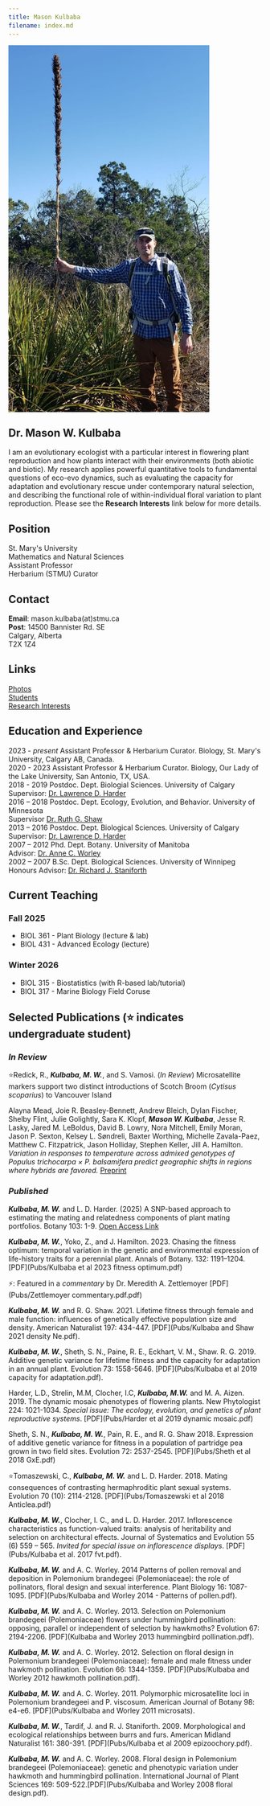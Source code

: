 ```yaml
---
title: Mason Kulbaba
filename: index.md
---
```


<img align="center" src="Photos/Kulbaba_Photo.jpg" width="400" height=auto >

## Dr. Mason W. Kulbaba <br>

I am an evolutionary ecologist with a particular interest in flowering plant reproduction and how plants interact with their environments (both abiotic and biotic). My research applies powerful quantitative tools to fundamental questions of eco-evo dynamics, such as evaluating the capacity for adaptation and evolutionary rescue under contemporary natural selection, and describing the functional role of within-individual floral variation to plant reproduction. Please see the **Research Interests** link below for more details. 

## Position
St. Mary's University <br>
Mathematics and Natural Sciences <br>
Assistant Professor <br>
Herbarium (STMU) Curator <br>

## Contact
**Email**: mason.kulbaba(at)stmu.ca <br>
**Post**: 14500 Bannister Rd. SE <br>
          Calgary, Alberta <br>
          T2X 1Z4 <br>

## Links
[Photos](photos.md) <br>
[Students](current_students.md) <br>
[Research Interests](research.md) <br>



## Education and Experience
2023 - *present*     Assistant Professor & Herbarium Curator. Biology, St. Mary's University, Calgary AB, Canada. <br>
2020 - 2023          Assistant Professor & Herbarium Curator. Biology, Our Lady of the Lake University, San Antonio, TX, USA. <br>
2018 - 2019          Postdoc. Dept. Biologial Sciences. University of Calgary <br>
          Supervisor: [Dr. Lawrence D. Harder](https://profiles.ucalgary.ca/lawrence-harder) <br>
2016 – 2018          Postdoc. Dept. Ecology, Evolution, and Behavior. University of Minnesota <br>
          Supervisor [Dr. Ruth G. Shaw](https://ruthgshaw.wordpress.com/news-archive/people/) <br>
2013 – 2016	Postdoc. Dept. Biological Sciences. University of Calgary <br>
          Supervisor: [Dr. Lawrence D. Harder](https://profiles.ucalgary.ca/lawrence-harder) <br>
2007 – 2012	Phd. Dept. Botany. University of Manitoba <br>
          Advisor: [Dr. Anne C. Worley](https://sci.umanitoba.ca/biological-sciences/profiles/anneworley/) <br>
2002 – 2007	B.Sc. Dept. Biological Sciences. University of Winnipeg <br>
          Honours Advisor: [Dr. Richard J. Staniforth](https://www.naturemanitoba.ca/news-articles/tribute-richard-staniforth-1946-2022)

## Current Teaching
### Fall 2025 
* BIOL 361 - Plant Biology (lecture & lab) <br>
* BIOL 431 - Advanced Ecology (lecture) <br>

### Winter 2026
* BIOL 315 - Biostatistics (with R-based lab/tutorial) <br>
* BIOL 317 - Marine Biology Field Coruse <br>

## Selected Publications (⭐ indicates undergraduate student)
### *In Review*
⭐Redick, R., ***Kulbaba, M. W.***, and S. Vamosi. (*In Review*) Microsatellite markers support two distinct introductions of Scotch Broom (*Cytisus scoparius*) to Vancouver Island <br>

Alayna Mead, Joie R. Beasley-Bennett, Andrew Bleich, Dylan Fischer, Shelby Flint, Julie Golightly, Sara K. Klopf, ***Mason W. Kulbaba***, Jesse R. Lasky, Jared M. LeBoldus, David B. Lowry, Nora Mitchell, Emily Moran, Jason P. Sexton, Kelsey L. Søndreli, Baxter Worthing, Michelle Zavala-Paez, Matthew C. Fitzpatrick, Jason Holliday, Stephen Keller, Jill A. Hamilton.   *Variation in responses to temperature across admixed genotypes of Populus trichocarpa × P. balsamifera predict geographic shifts in regions where hybrids are favored.* [Preprint](https://www.biorxiv.org/content/10.1101/2025.05.16.654548v1.full)

### *Published*

***Kulbaba, M. W.*** and L. D. Harder. (2025) A SNP-based approach to estimating the mating and relatedness components of plant mating portfolios. Botany 103: 1-9. [Open Access Link](https://cdnsciencepub.com/doi/10.1139/cjb-2024-0120)

***Kulbaba, M. W.***, Yoko, Z., and J. Hamilton. 2023. Chasing the fitness optimum: temporal variation in the genetic and environmental expression of life-history traits for a perennial plant. Annals of Botany. 132: 1191–1204. [PDF](Pubs/Kulbaba et al 2023 fitness optimum.pdf) <br>

⚡: Featured in a *commentary* by Dr. Meredith A. Zettlemoyer [PDF](Pubs/Zettlemoyer commentary.pdf.pdf) <br>


***Kulbaba, M. W.*** and R. G. Shaw. 2021. Lifetime fitness through female and male function: influences of genetically effective population size and density. American Naturalist 197: 434-447. [PDF](Pubs/Kulbaba and Shaw 2021 density Ne.pdf). <br>


***Kulbaba, M. W.***, Sheth, S. N., Paine, R. E., Eckhart, V. M., Shaw. R. G. 2019. Additive genetic variance for lifetime fitness and the capacity for adaptation in an annual plant. Evolution 73: 1558-5646. [PDF](Pubs/Kulbaba et al  2019 capacity for adaptation.pdf). <br>

Harder, L.D., Strelin, M.M, Clocher, I.C, ***Kulbaba, M.W.*** and M. A. Aizen. 2019. The dynamic mosaic phenotypes of flowering plants. New Phytologist 224: 1021-1034. *Special issue: The ecology, evolution, and genetics of plant reproductive systems*. [PDF](Pubs/Harder et al 2019 dynamic mosaic.pdf) <br>


Sheth, S. N., ***Kulbaba, M. W.***, Pain, R. E., and R. G. Shaw 2018. Expression of additive genetic variance for fitness in a population of partridge pea grown in two field sites. Evolution 72: 2537-2545. [PDF](Pubs/Sheth et al 2018 GxE.pdf) <br>

⭐Tomaszewski, C., ***Kulbaba, M. W.*** and L. D. Harder. 2018. Mating consequences of contrasting hermaphroditic plant sexual systems. Evolution 70 (10): 2114-2128. [PDF](Pubs/Tomaszewski et al 2018  Anticlea.pdf) <br>


***Kulbaba, M. W.***, Clocher, I. C., and L. D. Harder. 2017. Inflorescence characteristics as function-valued traits: analysis of heritability and selection on architectural effects. Journal of Systematics and Evolution 55 (6) 559 – 565. *Invited for special issue on inflorescence displays*. [PDF](Pubs/Kulbaba et al. 2017 fvt.pdf). <br>


***Kulbaba, M. W.*** and A. C. Worley. 2014 Patterns of pollen removal and deposition in Polemonium brandegeei (Polemoniaceae): the role of pollinators, floral design and sexual interference. Plant Biology 16: 1087-1095. [PDF](Pubs/Kulbaba and Worley 2014 - Patterns of pollen.pdf). <br>


***Kulbaba, M. W.*** and A. C. Worley. 2013. Selection on Polemonium brandegeei (Polemoniaceae) flowers under hummingbird pollination: opposing, parallel or independent of selection by hawkmoths? Evolution 67: 2194-2206. [PDF](Kulbaba and Worley 2013 hummingbird pollination.pdf). <br>


***Kulbaba, M. W.*** and A. C. Worley. 2012. Selection on floral design in Polemonium brandegeei (Polemoniaceae): female and male fitness under hawkmoth pollination. Evolution 66: 1344-1359. [PDF](Pubs/Kulbaba and Worley  2012 hawkmoth pollination.pdf). <br>


***Kulbaba, M. W.*** and A. C. Worley. 2011. Polymorphic microsatellite loci in Polemonium brandegeei and P. viscosum. American Journal of Botany 98: e4-e6. [PDF](Pubs/Kulbaba and Worley 2011 microsats). <br>


***Kulbaba, M. W.***, Tardif, J. and R. J. Staniforth. 2009. Morphological and ecological relationships between burrs and furs. American Midland Naturalist 161: 380-391. [PDF](Pubs/Kulbaba et al 2009 epizoochory.pdf). <br>


***Kulbaba, M. W.*** and A. C. Worley. 2008. Floral design in Polemonium brandegeei (Polemoniaceae): genetic and phenotypic variation under hawkmoth and hummingbird pollination. International Journal of Plant Sciences 169: 509-522.[PDF](Pubs/Kulbaba and Worley  2008  floral design.pdf). 
